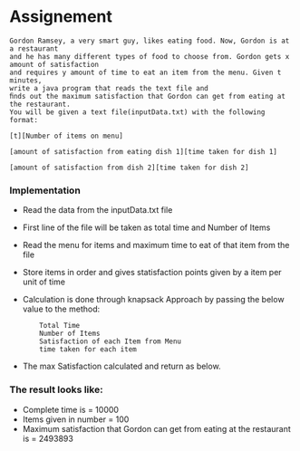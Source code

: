 # Assignement

``` 
Gordon Ramsey, a very smart guy, likes eating food. Now, Gordon is at a restaurant 
and he has many different types of food to choose from. Gordon gets x amount of satisfaction 
and requires y amount of time to eat an item from the menu. Given t minutes,
write a java program that reads the text file and
ﬁnds out the maximum satisfaction that Gordon can get from eating at the restaurant. 
You will be given a text file(inputData.txt) with the following format:

[t][Number of items on menu]

[amount of satisfaction from eating dish 1][time taken for dish 1]

[amount of satisfaction from dish 2][time taken for dish 2]
```

### Implementation

* Read the data from the inputData.txt file
* First line of the file will be taken as total time and Number of Items
* Read the menu for items and maximum time to eat of that item from the file 
* Store items in order and gives statisfaction points given by a item per unit of time 
* Calculation is done through knapsack Approach by passing the below value to the method:

    ``` 
        Total Time
        Number of Items
        Satisfaction of each Item from Menu
        time taken for each item
    ```
* The max Satisfaction calculated and return as below.

### The result looks like:

* Complete time is = 10000
* Items given in number = 100
* Maximum satisfaction that Gordon can get from eating at the restaurant is = 2493893
